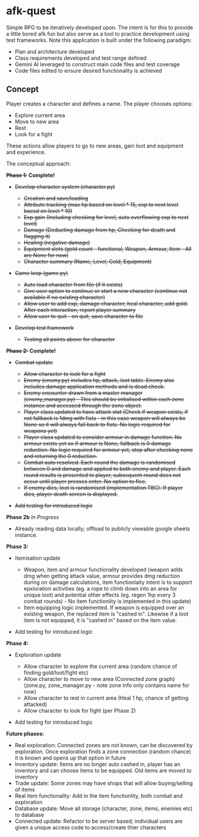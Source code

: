 # afk-quest

Simple RPG to be iteratively developed upon. The intent is for this to provide a little bored afk fun but also serve as a tool to practice development using test frameworks. Note this application is built under the following paradigm:
- Plan and architecture developed
- Class requirements developed and test range defined
- Gemini AI leveraged to construct main code files and test coverage
- Code files edited to ensure desired functionality is achieved

## Concept
Player creates a character and defines a name. The player chooses options:
- Explore current area
- Move to new area
- Rest
- Look for a fight

These actions allow players to go to new areas, gain loot and equipment and experience.

The conceptual approach:

~~**Phase 1:**~~ **Complete!**
- ~~Develop character system (character.py)~~
    - ~~Creation and save/loading~~
    - ~~Attribute tracking (max hp based on level * 15, exp to next level baesd on level * 10)~~
    - ~~Exp gain (Including checking for level, auto overflowing exp to next level)~~
    - ~~Damage (Deducting damage from hp, Checking for death and flagging it)~~
    - ~~Healing (negative damage)~~
    - ~~Equipment slots (gold count - functional, Weapon, Armour, Item - All are None for now)~~
    - ~~Character summary (Name, Level, Gold, Equipment)~~


- ~~Game loop (game.py)~~
    - ~~Auto load character from file (if it exists)~~
    - ~~Give user option to continue or start a new character (continue not available if no existing character)~~
    - ~~Allow user to add exp, damage character, heal character, add gold. After each interaction, report player summary~~
    - ~~Allow user to quit - on quit, save character to file~~


- ~~Develop test framework~~
    - ~~Testing all points above for character~~

~~**Phase 2:**~~ **Complete!**
- ~~Combat update~~
    - ~~Allow character to look for a fight~~
    - ~~Enemy (enemy.py) includes hp, attack, loot table. Enemy also includes damage application methods and is dead check.~~
    - ~~Enemy encounter drawn from a master manager (enemy_manager.py) - This should be initialised within each zone instance and accessed through the zone object.~~
    - ~~Player class updated to have attack stat (Check if weapon exists, if not fallback is 1dmg with fists - in this case weapon will always be None so it will always fall back to fists. No logic required for weapons yet)~~
    - ~~Player class updated to consider armour in damage function. No armour exists yet so if armour is None, fallback is 0 damage reduction. No logic required for armour yet, stop after checking none and returning the 0 reduction.~~
    - ~~Combat auto resolved. Each round the damage is randomised between 0 and damage and applied to both enemy and player. Each round results is presented to player, subsequent round does not occur until player presses enter. No option to flee.~~
    - ~~If enemy dies, loot is randomised (implementation TBC). If player dies, player death screen is displayed.~~

- ~~Add testing for introduced logic~~

**Phase 2b** _In Progress_
- Already reading data locally; offload to publicly viewable google sheets instance.

**Phase 3:**
- Itemisation update
    - Weapon, item and armour functionality developed (weapon adds dmg when getting attack value, armour provides dmg reduction during on damage calculations, item functionlaity intent is to support epxloration activities (eg. a rope to climb down into an area for unique loot) and potential other effects (eg. regen 1hp every 3 combat rounds) - No item functionlity is implemented in this update)
    - Item equipping logic implemented. If weapon is equipped over an existing weapon, the replaced item is "cashed in". Likewise if a loot item is not equipped, it is "cashed in" based on the item value.

- Add testing for introduced logic

**Phase 4:**
- Exploration update
    - Allow character to explore the current area (random chance of finding gold/loot/fight etc)
    - Allow character to move to new area (Connected zone graph) (zone.py, zone_manager.py - note zone info only contains name for now)
    - Allow character to rest in current area (Heal 1 hp, chance of getting attacked)
    - Allow character to  look for fight (per Phase 2)

- Add testing for introduced logic

**Future phases:**
- Real exploration: Connected zones are not known, can be discovered by exploration. Once exploration finds a zone connection (random chance) it is known and opens up that option in future
- Inventory update: Items are no longer auto cashed in, player has an inventory and can choose items to be equipped. Old items are moved to inventory
- Trade update: Some zones may have shops that will allow buying/selling of items
- Real item functionality: Add in the item functionlity, both combat and exploration
- Database update: Move all storage (character, zone, items, enemies etc) to database
- Connected update: Refactor to be server based; individual users are given a unique access code to access/create thier characters
